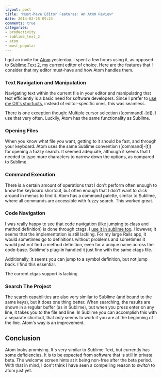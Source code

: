```yaml
---
layout: post
title: "Must-have Editor Features: An Atom Review"
date: 2014-02-28 09:23
comments: true
categories:
- productivity
- sublime_text_2
- atom
- most_popular
---
```


I got an invite for [Atom][1] yesterday. I spent a few hours using it, as opposed to [Sublime Text 2][2], my current editor of choice. Here are the features that I consider that my editor must-have and how Atom handles them.

<!-- more -->

### Text Navigation and Manipulation

Navigating text within the current file in your editor and manipulating that text efficiently is a basic need for software developers. Since I prefer to [use my OS's shortucts][3], instead of editor-specific ones, this was seamless.

There is one exception though: Multiple cursor selection ([command]-[d]). I use that very often. Luckily, Atom has the same functionality as Sublime.

### Opening Files

When you know what file you want, getting to it should be fast, and through your keyboard. Atom uses the same Sublime convention ([command]-[t]) for opening a fuzzy search. It seemed adequate, although it seems that I needed to type more characters to narrow down the options, as compared to Sublime.

### Command Execution

There is a certain amount of operations that I don't perform often enough to know the keyboard shortcut, but often enough that I don't want to click around in menus to find it. Atom has a command palette, similar to Sublime, where all commands are accessible with fuzzy search. This worked great.

### Code Navigation

I was really happy to see that code navigation (like jumping to class and method definition) is done through ctags. I [use it in sublime too][4]. However, it seems that the implementation is still lacking. For my large Rails app, it would sometimes go to definitions without problems and sometimes it would just not find a method definition, even for a unique name across the code-base. Sublime's plug-in handled it just fine with the same ctags file.

Additionally, it seems you can jump to a symbol definition, but not jump back. I find this essential.

The current ctgas support is lacking.

### Search The Project

The search capabilities are also very similar to Sublime (and bound to the same keys), but it does one thing better. When searching, the results are shown in a regular buffer (as in Sublime), but when you press enter on any line, it takes you to the file and line. In Sublime you can accomplish this with a separate shortcut, that *only* seems to work if you are at the beginning of the line. Atom's way is an improvement.

## Conclusion

Atom looks promising. It's very similar to Sublime Text, but currently has some deficiencies. It is to be expected from software that is still in private beta. The welcome screen hints at it being non-free after the beta period. With that in mind, I don't think I have seen a compelling reason to *switch* to atom just yet.


[1]: http://atom.io
[2]: http://www.sublimetext.com/
[3]: /blog/2013/04/22/forget-vim-learn-your-os-shortcuts/
[4]: /blog/2013/01/07/code-navigation-in-sublime-text-2-with-ctags/
